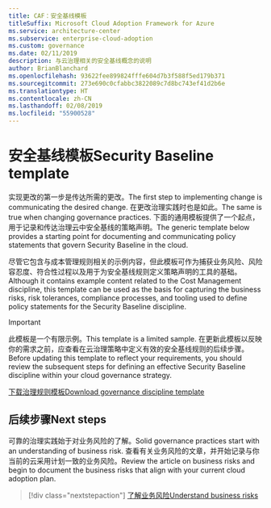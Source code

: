 ```yaml
---
title: CAF：安全基线模板
titleSuffix: Microsoft Cloud Adoption Framework for Azure
ms.service: architecture-center
ms.subservice: enterprise-cloud-adoption
ms.custom: governance
ms.date: 02/11/2019
description: 与云治理相关的安全基线概念的说明
author: BrianBlanchard
ms.openlocfilehash: 93622fee899824fffe604d7b3f588f5ed179b371
ms.sourcegitcommit: 273e690c0cfabbc3822089c7d8bc743ef41d2b6e
ms.translationtype: HT
ms.contentlocale: zh-CN
ms.lasthandoff: 02/08/2019
ms.locfileid: "55900528"
---
```

# <a name="security-baseline-template"></a><span data-ttu-id="88c48-103">安全基线模板</span><span class="sxs-lookup"><span data-stu-id="88c48-103">Security Baseline template</span></span>

<span data-ttu-id="88c48-104">实现更改的第一步是传达所需的更改。</span><span class="sxs-lookup"><span data-stu-id="88c48-104">The first step to implementing change is communicating the desired change.</span></span> <span data-ttu-id="88c48-105">在更改治理实践时也是如此。</span><span class="sxs-lookup"><span data-stu-id="88c48-105">The same is true when changing governance practices.</span></span> <span data-ttu-id="88c48-106">下面的通用模板提供了一个起点，用于记录和传达治理云中安全基线的策略声明。</span><span class="sxs-lookup"><span data-stu-id="88c48-106">The generic template below provides a starting point for documenting and communicating policy statements that govern Security Baseline in the cloud.</span></span>

<span data-ttu-id="88c48-107">尽管它包含与成本管理规则相关的示例内容，但此模板可作为捕获业务风险、风险容忍度、符合性过程以及用于为安全基线规则定义策略声明的工具的基础。</span><span class="sxs-lookup"><span data-stu-id="88c48-107">Although it contains example content related to the Cost Management discipline, this template can be used as the basis for capturing the business risks, risk tolerances, compliance processes, and tooling used to define policy statements for the Security Baseline discipline.</span></span>

> [!IMPORTANT]
> <span data-ttu-id="88c48-108">此模板是一个有限示例。</span><span class="sxs-lookup"><span data-stu-id="88c48-108">This template is a limited sample.</span></span> <span data-ttu-id="88c48-109">在更新此模板以反映你的需求之前，应查看在云治理策略中定义有效的安全基线规则的后续步骤。</span><span class="sxs-lookup"><span data-stu-id="88c48-109">Before updating this template to reflect your requirements, you should review the subsequent steps for defining an effective Security Baseline discipline within your cloud governance strategy.</span></span>

<!-- markdownlint-disable MD033 -->

 <span data-ttu-id="88c48-110"><a href="https://archcenter.blob.core.windows.net/cdn/fusion/governance/Governance Discipline Template.docx">下载治理规则模板</a></span><span class="sxs-lookup"><span data-stu-id="88c48-110"><a href="https://archcenter.blob.core.windows.net/cdn/fusion/governance/Governance Discipline Template.docx">Download governance discipline template</a></span></span>

<!-- markdownlint-enable MD033 -->

## <a name="next-steps"></a><span data-ttu-id="88c48-111">后续步骤</span><span class="sxs-lookup"><span data-stu-id="88c48-111">Next steps</span></span>

<span data-ttu-id="88c48-112">可靠的治理实践始于对业务风险的了解。</span><span class="sxs-lookup"><span data-stu-id="88c48-112">Solid governance practices start with an understanding of business risk.</span></span> <span data-ttu-id="88c48-113">查看有关业务风险的文章，并开始记录与你当前的云采用计划一致的业务风险。</span><span class="sxs-lookup"><span data-stu-id="88c48-113">Review the article on business risks and begin to document the business risks that align with your current cloud adoption plan.</span></span>

> [!div class="nextstepaction"]
> [<span data-ttu-id="88c48-114">了解业务风险</span><span class="sxs-lookup"><span data-stu-id="88c48-114">Understand business risks</span></span>](./business-risks.md)
